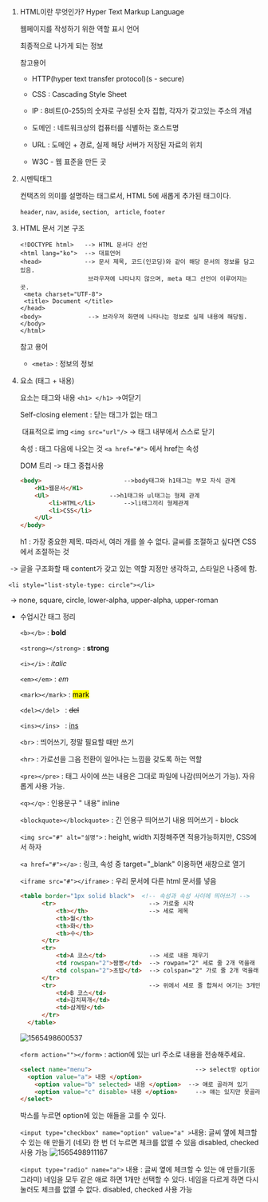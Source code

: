 1. HTML이란 무엇인가?
   Hyper Text Markup Language

   웹페이지를 작성하기 위한 역할 표시 언어

   최종적으로 나가게 되는 정보

   

   참고용어

   * HTTP(hyper text transfer protocol)(s - secure) 

   * CSS : Cascading Style Sheet

   * IP : 8비트(0-255)의 숫자로 구성된 숫자 집합, 각자가 갖고있는 주소의 개념

   * 도메인 : 네트워크상의 컴퓨터를 식별하는 호스트명

   * URL : 도메인 + 경로, 실제 해당 서버가 저장된 자료의 위치

   * W3C - 웹 표준을 만든 곳

2. 시멘틱태그

   컨택츠의 의미를 설명하는 태그로서, HTML 5에 새롭게 추가된 태그이다.

   `header`, `nav`, `aside`, `section`, ` article`, `footer`

3. HTML 문서 기본 구조

   ```
   <!DOCTYPE html>   --> HTML 문서다 선언
   <html lang="ko">  --> 대표언어
   <head>            --> 문서 제목, 코드(인코딩)와 같이 해당 문서의 정보를 담고 있음.
   					  브라우져에 나타나지 않으며, meta 태그 선언이 이루어지는 곳.
   	<meta charset="UTF-8">
   	<title> Document </title>
   </head>
   <body>			  --> 브라우져 화면에 나타나는 정보로 실제 내용에 해당됨.
   </body>
   </html>
   ```

   참고 용어

   * `<meta>` : 정보의 정보

4. 요소 (태그 + 내용)

   요소는 태그와 내용 `<h1> </h1>` ->여닫기

   Self-closing element : 닫는 태그가 없는 태그 

   ​										대표적으로 img `<img src="url"/>` -> 태그 내부에서 스스로 닫기

   속성 : 태그 다음에 나오는 것 `<a href="#">` 에서 href는 속성

   DOM 트리 -> 태그 중첩사용 

   ```html
   <body>						-->body태그와 h1태그는 부모 자식 관계
       <H1>웹문서</H1>
       <Ul>					-->h1태그와 ul태그는 형제 관계
           <li>HTML</li>		-->li태그끼리 형제관계
           <li>CSS</li>
       </Ul>
   </body>
   ```

   

   h1 : 가장 중요한 제목. 따라서, 여러 개를 쓸 수 없다. 글씨를 조절하고 싶다면 CSS에서 조절하는 것

​	-> 글을 구조화할 때 content가 갖고 있는 역할 지정만 생각하고, 스타일은 나중에 함.

​		`<li style="list-style-type: circle"></li>`

​	-> none, square, circle, lower-alpha, upper-alpha, upper-roman

* 수업시간 태그 정리

  `<b></b>` : <b>bold</b>

  `<strong></strong>` : <strong>strong</strong>

  `<i></i>` : <i>italic</i>

  `<em></em>` : <em>em</em>

  `<mark></mark>` : <mark>mark</mark>

  `<del></del> ` : <del>del</del>

  `<ins></ins> ` : <ins>ins</ins>

  `<br>` : 띄어쓰기, 정말 필요할 때만 쓰기

  `<hr>` : 가로선을 그음 전환이 일어나는 느낌을 갖도록 하는 역할

  `<pre></pre>` : 태그 사이에 쓰는 내용은 그대로 파일에 나감(띄어쓰기 가능).  자유롭게 사용 							가능. 

  `<q></q>` : 인용문구 " 내용" inline

  `<blockquote></blockquote>` : 긴 인용구 띄어쓰기 내용 띄어쓰기 - block

  `<img src="#" alt="설명">` : height, width 지정해주면 적용가능하지만, CSS에서 하자

  `<a href="#"></a>` : 링크, 속성 중 target="_blank" 이용하면 새창으로 열기

  `<iframe src="#"></iframe>` : 우리 문서에 다른 html 문서를 넣음

  ```html
  <table border="1px solid black">  <!-- 속성과 속성 사이에 띄어쓰기 -->
  		<tr>    					  --> 가로줄 시작
  			<th></th> 				  --> 세로 제목
  			<th>월</th>
  			<th>화</th>
  			<th>수</th>
  		</tr>
  		<tr>
  			<td>A 코스</td>			 --> 세로 내용 채우기
  			<td rowspan="2">짬뽕</td>  --> rowpan="2" 세로 줄 2개 먹을래
  			<td colspan="2">초밥</td>  --> colspan="2" 가로 줄 2개 먹을래
  		</tr>
  		<tr>						  --> 위에서 세로 줄 합쳐서 여기는 3개만 씀 
  			<td>B 코스</td>
  			<td>김치찌개</td>
  			<td>삼계탕</td>
  		</tr>
  	</table>
  ```

  ![1565498600537](C:\Users\son\AppData\Roaming\Typora\typora-user-images\1565498600537.png)

  `<form action=""></form>` : action에 있는 url 주소로 내용을 전송해주세요.

  ```html
  <select name="menu">  						   --> select랑 option은 짝꿍
  	<option value="a"> 내용 </option>
      <option value="b" selected> 내용 </option>  --> 얘로 골라져 있기
      <option value="c" disable> 내용 </option>	  --> 얘는 있지만 못골라
  </select>
  ```

  박스를 누르면 option에 있는 애들을 고를 수 있다.

  `<input type="checkbox" name="option" value="a" >`내용:  글씨 옆에 체크할 수 있는 애 만들기 (네모) 한 번 더 누르면 체크를 없앨 수 있음 disabled, checked 사용 가능 ![1565498911167](C:\Users\son\AppData\Roaming\Typora\typora-user-images\1565498911167.png)

  `<input type="radio" name="a">` 내용 : 글씨 옆에 체크할 수 있는 애 만들기(동그라미) 네임을 모두 같은 애로 하면 1개만 선택할 수 있다. 네임을 다르게 하면 다시 눌러도 체크를 없앨 수 없다. disabled, checked 사용 가능 